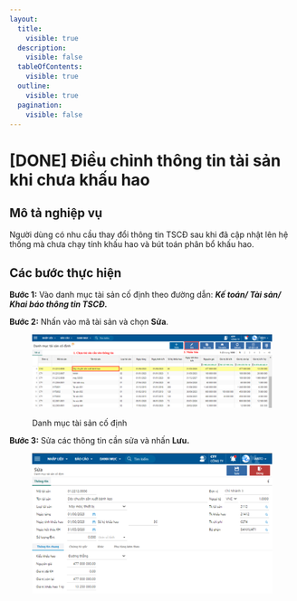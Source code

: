 ```yaml
---
layout:
  title:
    visible: true
  description:
    visible: false
  tableOfContents:
    visible: true
  outline:
    visible: true
  pagination:
    visible: false
---
```


# \[DONE] Điều chỉnh thông tin tài sản khi chưa khấu hao

## Mô tả nghiệp vụ

Người dùng có nhu cầu thay đổi thông tin TSCĐ sau khi đã cập nhật lên hệ thống mà chưa chạy tính khấu hao và bút toán phân bổ khấu hao.

## Các bước thực hiện

**Bước 1:** Vào danh mục tài sản cố định theo đường dẫn: _**Kế toán/ Tài sản/ Khai báo thông tin TSCĐ.**_

**Bước 2:** Nhấn vào mã tài sản và chọn **Sửa**.

<figure><img src="../../.gitbook/assets/TSCD đièu chỉnnh tt.png" alt=""><figcaption><p>Danh mục tài sản cố định</p></figcaption></figure>

**Bước 3:** Sửa các thông tin cần sửa và nhấn **Lưu.**

<figure><img src="../../.gitbook/assets/image116 (1).png" alt=""><figcaption></figcaption></figure>
